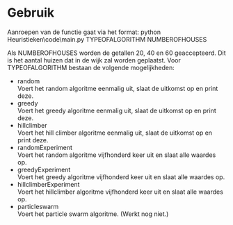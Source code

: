 # Gebruik
Aanroepen van de functie gaat via het format:
python Heuristieken\code\main.py TYPEOFALGORITHM NUMBEROFHOUSES 

Als NUMBEROFHOUSES worden de getallen 20, 40 en 60 geaccepteerd. Dit is het aantal huizen dat in de wijk zal worden geplaatst.
Voor TYPEOFALGORITHM bestaan de volgende mogelijkheden:
- random            
Voert het random algoritme eenmalig uit, slaat de uitkomst op en print deze.
- greedy            
Voert het greedy algoritme eenmalig uit, slaat de uitkomst op en print deze.
- hillclimber       
Voert het hill climber algoritme eenmalig uit, slaat de uitkomst op en print deze.
- randomExperiment      
Voert het random algoritme vijfhonderd keer uit en slaat alle waardes op. 
- greedyExperiment      
Voert het greedy algoritme vijfhonderd keer uit en slaat alle waardes op. 
- hillclimberExperiment      
Voert het hillclimber algoritme vijfhonderd keer uit en slaat alle waardes op. 
- particleswarm       
Voert het particle swarm algoritme. (Werkt nog niet.)
